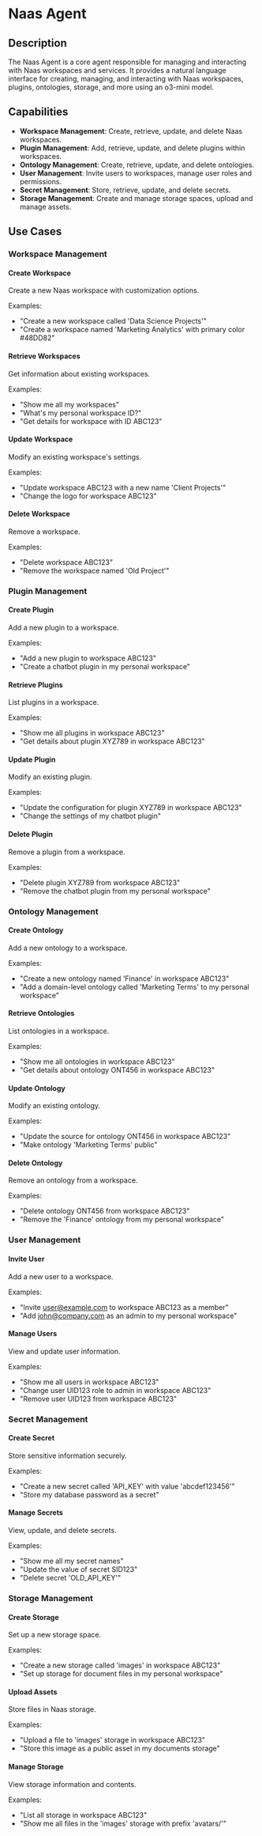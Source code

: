 # Naas Agent

## Description

The Naas Agent is a core agent responsible for managing and interacting with Naas workspaces and services. It provides a natural language interface for creating, managing, and interacting with Naas workspaces, plugins, ontologies, storage, and more using an o3-mini model.

## Capabilities

- **Workspace Management**: Create, retrieve, update, and delete Naas workspaces.
- **Plugin Management**: Add, retrieve, update, and delete plugins within workspaces.
- **Ontology Management**: Create, retrieve, update, and delete ontologies.
- **User Management**: Invite users to workspaces, manage user roles and permissions.
- **Secret Management**: Store, retrieve, update, and delete secrets.
- **Storage Management**: Create and manage storage spaces, upload and manage assets.

## Use Cases

### Workspace Management

#### Create Workspace
Create a new Naas workspace with customization options.

Examples:
- "Create a new workspace called 'Data Science Projects'"
- "Create a workspace named 'Marketing Analytics' with primary color #48DD82"

#### Retrieve Workspaces
Get information about existing workspaces.

Examples:
- "Show me all my workspaces"
- "What's my personal workspace ID?"
- "Get details for workspace with ID ABC123"

#### Update Workspace
Modify an existing workspace's settings.

Examples:
- "Update workspace ABC123 with a new name 'Client Projects'"
- "Change the logo for workspace ABC123"

#### Delete Workspace
Remove a workspace.

Examples:
- "Delete workspace ABC123"
- "Remove the workspace named 'Old Project'"

### Plugin Management

#### Create Plugin
Add a new plugin to a workspace.

Examples:
- "Add a new plugin to workspace ABC123"
- "Create a chatbot plugin in my personal workspace"

#### Retrieve Plugins
List plugins in a workspace.

Examples:
- "Show me all plugins in workspace ABC123"
- "Get details about plugin XYZ789 in workspace ABC123"

#### Update Plugin
Modify an existing plugin.

Examples:
- "Update the configuration for plugin XYZ789 in workspace ABC123"
- "Change the settings of my chatbot plugin"

#### Delete Plugin
Remove a plugin from a workspace.

Examples:
- "Delete plugin XYZ789 from workspace ABC123"
- "Remove the chatbot plugin from my personal workspace"

### Ontology Management

#### Create Ontology
Add a new ontology to a workspace.

Examples:
- "Create a new ontology named 'Finance' in workspace ABC123"
- "Add a domain-level ontology called 'Marketing Terms' to my personal workspace"

#### Retrieve Ontologies
List ontologies in a workspace.

Examples:
- "Show me all ontologies in workspace ABC123"
- "Get details about ontology ONT456 in workspace ABC123"

#### Update Ontology
Modify an existing ontology.

Examples:
- "Update the source for ontology ONT456 in workspace ABC123"
- "Make ontology 'Marketing Terms' public"

#### Delete Ontology
Remove an ontology from a workspace.

Examples:
- "Delete ontology ONT456 from workspace ABC123"
- "Remove the 'Finance' ontology from my personal workspace"

### User Management

#### Invite User
Add a new user to a workspace.

Examples:
- "Invite user@example.com to workspace ABC123 as a member"
- "Add john@company.com as an admin to my personal workspace"

#### Manage Users
View and update user information.

Examples:
- "Show me all users in workspace ABC123"
- "Change user UID123 role to admin in workspace ABC123"
- "Remove user UID123 from workspace ABC123"

### Secret Management

#### Create Secret
Store sensitive information securely.

Examples:
- "Create a new secret called 'API_KEY' with value 'abcdef123456'"
- "Store my database password as a secret"

#### Manage Secrets
View, update, and delete secrets.

Examples:
- "Show me all my secret names"
- "Update the value of secret SID123"
- "Delete secret 'OLD_API_KEY'"

### Storage Management

#### Create Storage
Set up a new storage space.

Examples:
- "Create a new storage called 'images' in workspace ABC123"
- "Set up storage for document files in my personal workspace"

#### Upload Assets
Store files in Naas storage.

Examples:
- "Upload a file to 'images' storage in workspace ABC123"
- "Store this image as a public asset in my documents storage"

#### Manage Storage
View storage information and contents.

Examples:
- "List all storage in workspace ABC123"
- "Show me all files in the 'images' storage with prefix 'avatars/'" 